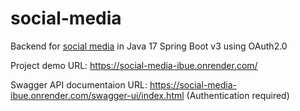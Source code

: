 # social-media

Backend for [social media](https://social-media-ibue.onrender.com/) in Java 17 Spring Boot v3 using OAuth2.0

Project demo URL: https://social-media-ibue.onrender.com/

Swagger API documentaion URL: https://social-media-ibue.onrender.com/swagger-ui/index.html (Authentication required)
